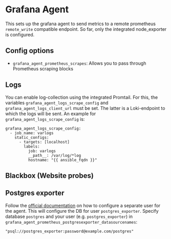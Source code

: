 # Grafana Agent

This sets up the grafana agent to send metrics to a remote prometheus `remote_write` compatible endpoint.
So far, only the integrated node_exporter is configured.

## Config options

* `grafana_agent_prometheus_scrapes`: Allows you to pass through Prometheus scraping blocks

## Logs

You can enable log-collection using the integrated Promtail.
For this, the variables `grafana_agent_logs_scrape_config` and
`grafana_agent_logs_client_url` must be set. The latter is a Loki-endpoint to
which the logs will be sent. An example for `grafana_agent_logs_scrape_config`
is:

    grafana_agent_logs_scrape_config:
      - job_name: varlogs
        static_configs:
          - targets: [localhost]
            labels:
              job: varlogs
              __path__: /var/log/*log
              hostname: "{{ ansible_fqdn }}"

## Blackbox (Website probes)



## Postgres exporter

Follow the [official documentation](https://github.com/prometheus-community/postgres_exporter#running-as-non-superuser)
on how to configure a separate user for the agent. This will configure the DB
for user `postgres_exporter`.
Specify database `postgres` and your user (e.g. `postgres_exporter`) in
`grafana_agent_prometheus_postgresexporter_datasourcenames`:

    "psql://postgres_exporter:password@example.com/postgres"
